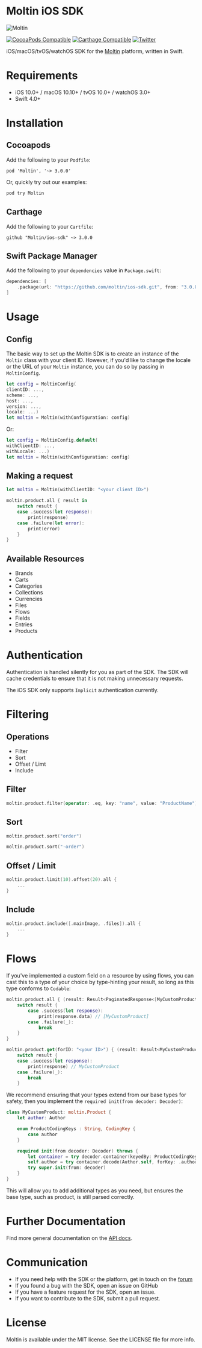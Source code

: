 # Moltin iOS SDK

![Moltin](https://raw.githubusercontent.com/moltin/ios-sdk/master/moltin.png)

[![CocoaPods Compatible](https://img.shields.io/cocoapods/v/Moltin.svg)](https://img.shields.io/cocoapods/v/Moltin.svg)
[![Carthage Compatible](https://img.shields.io/badge/Carthage-compatible-4BC51D.svg?style=flat)](https://github.com/Carthage/Carthage)
[![Twitter](https://img.shields.io/badge/twitter-@Moltin-blue.svg?style=flat)](http://twitter.com/Moltin)

iOS/macOS/tvOS/watchOS SDK for the [Moltin](https://moltin.com) platform, written in Swift.


# Requirements

- iOS 10.0+ / macOS 10.10+ / tvOS 10.0+ / watchOS 3.0+
- Swift 4.0+

# Installation

## Cocoapods

Add the following to your `Podfile`:
```
pod 'Moltin', '~> 3.0.0'
```

Or, quickly try out our examples:
```bash
pod try Moltin
```
## Carthage

Add the following to your `Cartfile`:
```
github "Moltin/ios-sdk" ~> 3.0.0
```
## Swift Package Manager

Add the following to your `dependencies` value in `Package.swift`:
```swift
dependencies: [
    .package(url: "https://github.com/moltin/ios-sdk.git", from: "3.0.0")
]
```

# Usage

## Config

The basic way to set up the Moltin SDK is to create an instance of the `Moltin` class with your client ID. However, if you'd like to change the locale or the URL of your `Moltin` instance, you can do so by passing in `MoltinConfig`.


```swift
let config = MoltinConfig(
clientID: ...,
scheme: ...,
host: ...,
version: ...,
locale: ...)
let moltin = Moltin(withConfiguration: config)
```
Or: 
```swift
let config = MoltinConfig.default(
withClientID: ...,
withLocale: ...)
let moltin = Moltin(withConfiguration: config)
```

## Making a request
```swift
let moltin = Moltin(withClientID: "<your client ID>")

moltin.product.all { result in
    switch result {
    case .success(let response):
        print(response)
    case .failure(let error):
        print(error)
    }
}
```

## Available Resources
- Brands
- Carts
- Categories
- Collections
- Currencies
- Files
- Flows
- Fields
- Entries
- Products

# Authentication

Authentication is handled silently for you as part of the SDK. The SDK will cache credentials to ensure that it is not making unnecessary requests.

The iOS SDK only supports `Implicit` authentication currently.

# Filtering

## Operations
- Filter
- Sort
- Offset / Limt
- Include

## Filter
```swift
moltin.product.filter(operator: .eq, key: "name", value: "ProductName")
```

## Sort
```swift
moltin.product.sort("order")
```
```swift
moltin.product.sort("-order")
```

## Offset / Limit

```swift
moltin.product.limit(10).offset(20).all {
    ...
}
```

## Include

```swift
moltin.product.include([.mainImage, .files]).all {
    ...
}
```

# Flows

If you've implemented a custom field on a resource by using flows, you can cast this to a type of your choice by type-hinting your result, so long as this type conforms to `Codable`:

```swift
moltin.product.all { (result: Result<PaginatedResponse<[MyCustomProduct]>>) in
    switch result {
        case .success(let response):
            print(response.data) // [MyCustomProduct]
        case .failure(_):
            break
    }
}
```

```swift
moltin.product.get(forID: "<your ID>") { (result: Result<MyCustomProduct>) in
    switch result {
    case .success(let response):
        print(response) // MyCustomProduct
    case .failure(_):
        break
    }
```

We recommend ensuring that your types extend from our base types for safety, then you implement the `required init(from decoder: Decoder)`:

```swift
class MyCustomProduct: moltin.Product {
    let author: Author

    enum ProductCodingKeys : String, CodingKey { 
        case author 
    }

    required init(from decoder: Decoder) throws {
        let container = try decoder.container(keyedBy: ProductCodingKeys.self)
        self.author = try container.decode(Author.self, forKey: .author)
        try super.init(from: decoder)
    }
}
```

This will allow you to add additional types as you need, but ensures the base type, such as product, is still parsed correctly.

# Further Documentation

Find more general documentation on the [API docs](https://docs.moltin.com).

# Communication

- If you need help with the SDK or the platform, get in touch on the [forum](https://forum.moltin.com)
- If you found a bug with the SDK, open an issue on GitHub
- If you have a feature request for the SDK, open an issue.
- If you want to contribute to the SDK, submit a pull request.


# License

Moltin is available under the MIT license. See the LICENSE file for more info.
